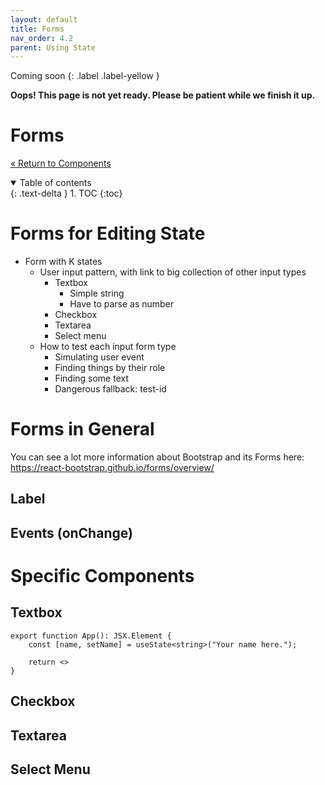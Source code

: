 ```yaml
---
layout: default
title: Forms
nav_order: 4.2
parent: Using State
---
```


Coming soon
{: .label .label-yellow }

**Oops! This page is not yet ready. Please be patient while we finish it up.**

# Forms

[&laquo; Return to Components](components.md)

<details open markdown="block">
  <summary>
    Table of contents
  </summary>
  {: .text-delta }
1. TOC
{:toc}
</details>


# Forms for Editing State

* Form with K states
  * User input pattern, with link to big collection of other input types
    * Textbox
      * Simple string
      * Have to parse as number
    * Checkbox
    * Textarea
    * Select menu
  * How to test each input form type
    * Simulating user event
    * Finding things by their role
    * Finding some text
    * Dangerous fallback: test-id

# Forms in General

You can see a lot more information about Bootstrap and its Forms here: <https://react-bootstrap.github.io/forms/overview/>

## Label


## Events (onChange)

# Specific Components

## Textbox


```tsx
export function App(): JSX.Element {
    const [name, setName] = useState<string>("Your name here.");

    return <>
}
```

## Checkbox

## Textarea

## Select Menu
